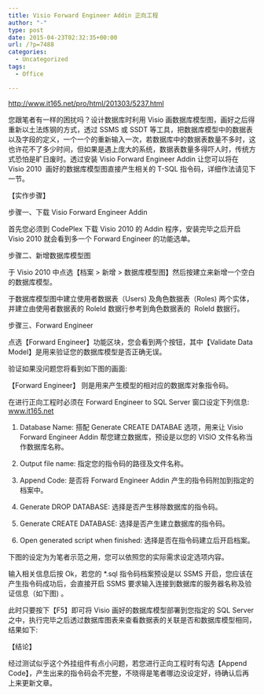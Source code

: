```yaml
---
title: Visio Forward Engineer Addin 正向工程
author: "-"
type: post
date: 2015-04-23T02:32:35+00:00
url: /?p=7488
categories:
  - Uncategorized
tags:
  - Office

---
```

http://www.it165.net/pro/html/201303/5237.html

您跟笔者有一样的困扰吗？设计数据库时利用 Visio 画数据库模型图，画好之后得重新以土法炼钢的方式，透过 SSMS 或 SSDT 等工具，把数据库模型中的数据表以及字段的定义，一个一个的重新输入一次，若数据库中的数据表数量不多时，这也许花不了多少时间，但如果是遇上庞大的系统，数据表数量多得吓人时，传统方式恐怕是旷日废时。透过安装 Visio Forward Engineer Addin 让您可以将在 Visio 2010  画好的数据库模型图直接产生相关的 T-SQL 指令码，详细作法请见下一节。

【实作步骤】

步骤一、下载 Visio Forward Engineer Addin

首先您必须到 CodePlex 下载 Visio 2010 的 Addin 程序，安装完毕之后开启 Visio 2010 就会看到多一个 Forward Engineer 的功能选单。


步骤二、新增数据库模型图

于 Visio 2010 中点选【档案 > 新增 > 数据库模型图】然后按建立来新增一个空白的数据库模型。

于数据库模型图中建立使用者数据表（Users) 及角色数据表（Roles) 两个实体，并建立由使用者数据表的 RoleId 数据行参考到角色数据表的  RoleId 数据行。


步骤三、Forward Engineer

点选【Forward Engineer】功能区块，您会看到两个按钮，其中【Validate Data Model】是用来验证您的数据库模型是否正确无误。


验证如果没问题您将看到如下图的画面: 


【Forward Engineer】 则是用来产生模型的相对应的数据库对象指令码。


在进行正向工程时必须在 Forward Engineer to SQL Server 窗口设定下列信息:  www.it165.net

1. Database Name: 搭配 Generate CREATE DATABAE 选项，用来让 Visio Forward Engineer Addin 帮您建立数据库，预设是以您的 VISIO 文件名称当作数据库名称。

2. Output file name: 指定您的指令码的路径及文件名称。

3. Append Code: 是否将 Forward Engineer Addin 产生的指令码附加到指定的档案中。

4. Generate DROP DATABASE: 选择是否产生移除数据库的指令码。

5. Generate CREATE DATABASE: 选择是否产生建立数据库的指令码。

6. Open generated script when finished: 选择是否在指令码建立后开启档案。

下图的设定为为笔者示范之用，您可以依照您的实际需求设定选项内容。


输入相关信息后按 Ok，若您的 *.sql 指令码档案预设是以 SSMS 开启，您应该在产生指令码成功后，会直接开启 SSMS 要求输入连接到数据库的服务器名称及验证信息（如下图) 。


此时只要按下【F5】即可将 Visio 画好的数据库模型部署到您指定的 SQL Server 之中，执行完毕之后透过数据库图表来查看数据表的关联是否和数据库模型相同，结果如下: 


【结论】

经过测试似乎这个外挂组件有点小问题，若您进行正向工程时有勾选【Append Code】，产生出来的指令码会不完整，不晓得是笔者哪边没设定好，待确认后再上来更新文章。